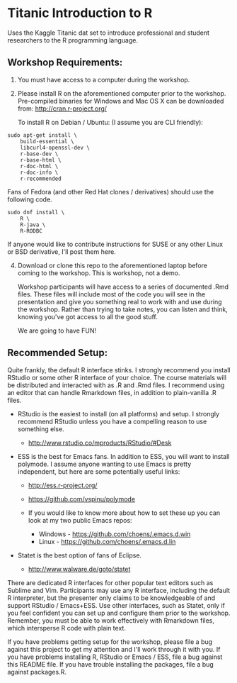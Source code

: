 # Titanic Introduction to R

Uses the Kaggle Titanic dat set to introduce professional and student
researchers to the R programming language.

## Workshop Requirements:

1. You must have access to a computer during the workshop.
2. Please install R on the aforementioned computer prior to the
   workshop. Pre-compiled binaries for Windows and Mac OS X can be
   downloaded from: http://cran.r-project.org/

   To install R on Debian / Ubuntu: (I assume you are CLI friendly):

```
sudo apt-get install \
    build-essential \
    libcurl4-openssl-dev \
    r-base-dev \
    r-base-html \
    r-doc-html \
    r-doc-info \
    r-recommended
```

   Fans of Fedora (and other Red Hat clones / derivatives) should use the
   following code.

```
sudo dnf install \
    R \
    R-java \
    R-RODBC
```

   If anyone would like to contribute instructions for SUSE or any
   other Linux or BSD derivative, I'll post them here.

4. Download or clone this repo to the aforementioned laptop before
   coming to the workshop. This is workshop, not a demo.

   Workshop participants will have access to a series of documented
   .Rmd files. These files will include most of the code you will see
   in the presentation and give you something real to work with and
   use during the workshop. Rather than trying to take notes, you can
   listen and think, knowing you've got access to all the good stuff.

   We are going to have FUN!

## Recommended Setup:

Quite frankly, the default R interface stinks. I strongly recommend
you install RStudio or some other R interface of your choice. The
course materials will be distributed and interacted with as .R and
.Rmd files. I recommend using an editor that can handle Rmarkdown
files, in addition to plain-vanilla .R files.

- RStudio is the easiest to install (on all platforms) and setup. I
  strongly recommend RStudio unless you have a compelling reason to
  use something else.

    - http://www.rstudio.co/mproducts/RStudio/#Desk

- ESS is the best for Emacs fans. In addition to ESS, you will want to
  install polymode. I assume anyone wanting to use Emacs is pretty
  independent, but here are some potentially useful links:

    - http://ess.r-project.org/
    - https://github.com/vspinu/polymode
    - If you would like to know more about how to set
      these up you can look at my two public Emacs repos:
    
        - Windows - https://github.com/choens/.emacs.d.win
        - Linux - https://github.com/choens/.emacs.d.lin
    
- Statet is the best option of fans of Eclipse.
    
    - http://www.walware.de/goto/statet

There are dedicated R interfaces for other popular text editors such
as Sublime and Vim. Participants may use any R interface, including
the default R interpreter, but the presenter only claims to be
knowledgeable of and support RStudio / Emacs+ESS. Use other
interfaces, such as Statet, only if you feel confident you can set up
and configure them prior to the workshop. Remember, you must be able
to work effectively with Rmarkdown files, which intersperse R code
with plain text.

If you have problems getting setup for the workshop, please file a bug
against this project to get my attention and I'll work through it with
you. If you have problems installing R, RStudio or Emacs / ESS, file a
bug against this README file. If you have trouble installing the
packages, file a bug against packages.R.

